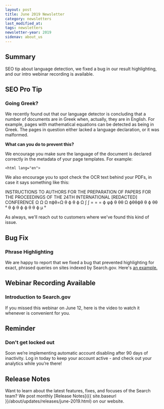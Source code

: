```yaml
---
layout: post
title: June 2019 Newsletter
category: newsletters
last_modified_at: 
tags: newsletters
newsletter-year: 2019
sidenav: about_us
---
```


## Summary

SEO tip about language detection, we fixed a bug in our result highlighting, and our intro webinar recording is available.

## SEO Pro Tip

### Going Greek?

We recently found out that our language detector is concluding that a number of documents are in Greek when, actually, they are in English. For example, pages with mathematical equations can be detected as being in Greek. The pages in question either lacked a language declaration, or it was malformed.

**What can you do to prevent this?**

We encourage you make sure the language of the document is declared correctly in the metadata of your page templates. For example:

`<html lang="en">`

We also encourage you to spot check the OCR text behind your PDFs, in case it says something like this:

INSTRUCTIONS TO AUTHORS FOR THE PREPARATION OF PAPERS FOR THE PROCEEDINGS OF THE 24TH INTERNATIONAL [REDACTED] CONFERENCE Ω Ω Ω πϕθ=Ω θ ϕ θ ϕ Ω ∫ ∫ = = = ϕ φϕ θ θθ Ω ϕθθϕθ θ ϕ θθ ° θ ϕ θ ϕ ϕ θ θ ϕ μ °

As always, we'll reach out to customers where we've found this kind of issue.

## Bug Fix

### Phrase Highlighting

We are happy to report that we fixed a bug that prevented highlighting for exact, phrased queries on sites indexed by Search.gov. Here's <a href="https://search.usa.gov/search?utf8=%E2%9C%93&amp;affiliate=usasearch&amp;sort_by=&amp;query=%22search%20features%22">an example.</a>

## Webinar Recording Available

### Introduction to Search.gov

If you missed this webinar on June 12, here is the video to watch it whenever is convenient for you.

## Reminder

### Don't get locked out

Soon we’re implementing automatic account disabling after 90 days of inactivity. Log in today to keep your account active - and check out your analytics while you’re there!

## Release Notes

Want to learn about the latest features, fixes, and focuses of the Search team? We post monthly [Release Notes]({{ site.baseurl }}/about/updates/releases/june-2019.html) on our website.